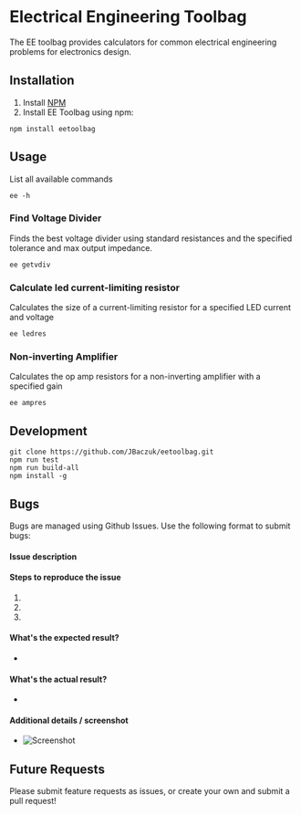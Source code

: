 # Electrical Engineering Toolbag
The EE toolbag provides calculators for common electrical engineering problems for electronics design.

## Installation
1. Install [NPM](https://www.npmjs.com/get-npm)
2. Install EE Toolbag using npm:
```
npm install eetoolbag
```

## Usage
List all available commands
```
ee -h
```

### Find Voltage Divider
Finds the best voltage divider using standard resistances and the specified tolerance and max output impedance. 
```
ee getvdiv
```

### Calculate led current-limiting resistor
Calculates the size of a current-limiting resistor for a specified LED current and voltage
```
ee ledres
```

### Non-inverting Amplifier
Calculates the op amp resistors for a non-inverting amplifier with a specified gain
```
ee ampres
```

## Development
```
git clone https://github.com/JBaczuk/eetoolbag.git
npm run test
npm run build-all
npm install -g
```

## Bugs
Bugs are managed using Github Issues.  Use the following format to submit bugs:  
#### Issue description

#### Steps to reproduce the issue
1.  
2. 
3. 


#### What's the expected result?
-

#### What's the actual result?
-

#### Additional details / screenshot
- ![Screenshot]()

## Future Requests
Please submit feature requests as issues, or create your own and submit a pull request!